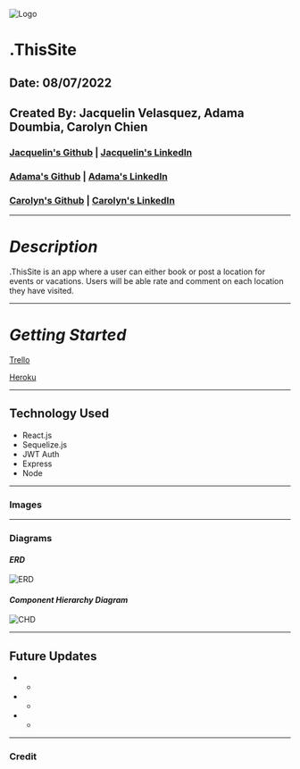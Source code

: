 ![Logo](https://i.imgur.com/ozgtwMJ.jpg)
# .ThisSite

## Date: 08/07/2022

## Created By: Jacquelin Velasquez, Adama Doumbia, Carolyn Chien

### [Jacquelin's Github](https://github.com/v-jacx) | [Jacquelin's LinkedIn](https://www.linkedin.com/in/jacquelinvelasquez/) 
### [Adama's Github](https://github.com/apd5392/) | [Adama's LinkedIn](https://www.linkedin.com/in/adama-doumbia223/)
### [Carolyn's Github](https://github.com/Carolynchien) | [Carolyn's LinkedIn](https://www.linkedin.com/in/yin-ting-chien/)

---

# **_Description_**
.ThisSite is an app where a user can either book or post a location for events or vacations. Users will be able rate and comment on each location they have visited.

---
# **_Getting Started_**
[Trello](https://trello.com/b/P0VJlKtd/thissite)

[Heroku]()

---

## **Technology Used**
* React.js
* Sequelize.js
* JWT Auth
* Express
* Node

---

### **Images**


---

### **Diagrams**

#### **_ERD_**
![ERD](https://i.imgur.com/VVdnweT.png)

#### **_Component Hierarchy Diagram_**
![CHD](https://i.imgur.com/Ctiawha.png)

---

## **Future Updates**

* -
* -
* -

---

### **Credit**

